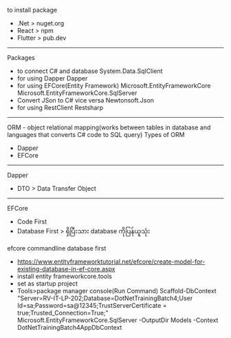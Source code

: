 to install package
- .Net > nuget.org
- React > npm
- Flutter > pub.dev
---------------------------------
Packages
- to connect C# and database
  System.Data.SqlClient
- for using Dapper
  Dapper
- for using EFCore(Entity Framework)
  Microsoft.EntityFrameworkCore
  Microsoft.EntityFrameworkCore.SqlServer
- Convert JSon to C# vice versa
  Newtonsoft.Json
- for using RestClient
  Restsharp
_________________________________
ORM - object relational mapping(works between tables in database and languages that converts C# code to SQL query)
Types of ORM
- Dapper
- EFCore
_________________________________
Dapper
- DTO > Data Transfer Object
_________________________________
EFCore
- Code First 
- Database First > ရှိပြီးသား database ကိုပြန်ယူသုံး

efcore commandline database first 
- https://www.entityframeworktutorial.net/efcore/create-model-for-existing-database-in-ef-core.aspx
- install entity frameworkcore.tools
- set as startup project
- Tools>package manager console(Run Command)
  Scaffold-DbContext "Server=RV-IT-LP-202;Database=DotNetTrainingBatch4;User Id=sa;Password=sa@12345;TrustServerCertificate = true;Trusted_Connection=True;" Microsoft.EntityFrameworkCore.SqlServer -OutputDir Models -Context DotNetTrainingBatch4AppDbContext